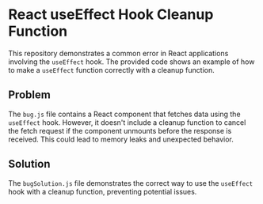 # React useEffect Hook Cleanup Function

This repository demonstrates a common error in React applications involving the `useEffect` hook. The provided code shows an example of how to make a `useEffect` function correctly with a cleanup function. 

## Problem

The `bug.js` file contains a React component that fetches data using the `useEffect` hook. However, it doesn't include a cleanup function to cancel the fetch request if the component unmounts before the response is received. This could lead to memory leaks and unexpected behavior. 

## Solution

The `bugSolution.js` file demonstrates the correct way to use the `useEffect` hook with a cleanup function, preventing potential issues.
